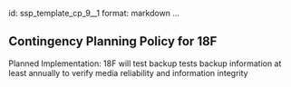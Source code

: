 id: ssp_template_cp_9__1
format: markdown
...
## Contingency Planning Policy for 18F

Planned Implementation:
18F will test backup tests backup information at least annually to verify media reliability and information integrity
